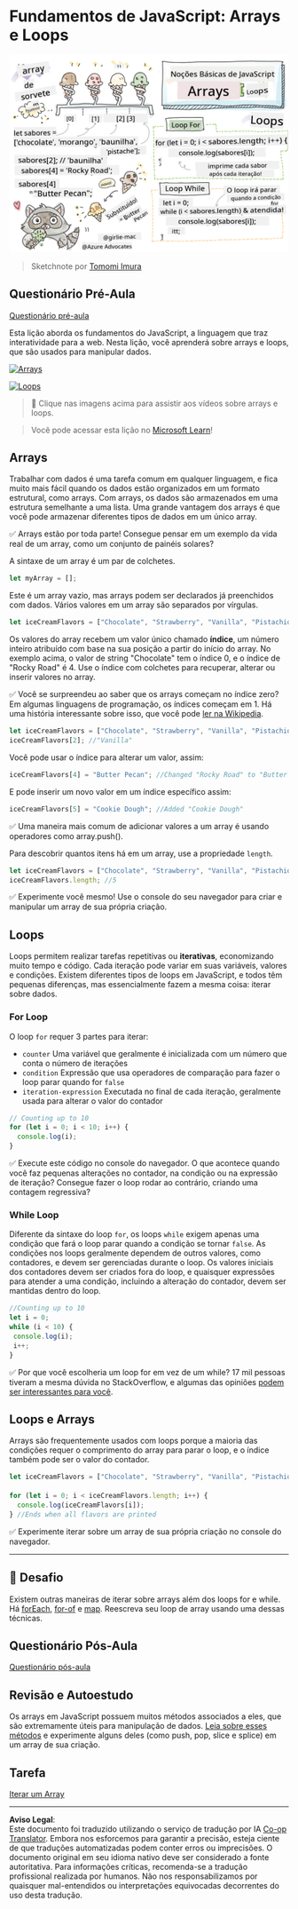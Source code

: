 <!--
CO_OP_TRANSLATOR_METADATA:
{
  "original_hash": "9029f96b0e034839c1799f4595e4bb66",
  "translation_date": "2025-08-28T23:55:17+00:00",
  "source_file": "2-js-basics/4-arrays-loops/README.md",
  "language_code": "br"
}
-->
# Fundamentos de JavaScript: Arrays e Loops

![Fundamentos de JavaScript - Arrays](../../../../translated_images/webdev101-js-arrays.439d7528b8a294558d0e4302e448d193f8ad7495cc407539cc81f1afe904b470.br.png)
> Sketchnote por [Tomomi Imura](https://twitter.com/girlie_mac)

## Questionário Pré-Aula
[Questionário pré-aula](https://ff-quizzes.netlify.app/web/quiz/13)

Esta lição aborda os fundamentos do JavaScript, a linguagem que traz interatividade para a web. Nesta lição, você aprenderá sobre arrays e loops, que são usados para manipular dados.

[![Arrays](https://img.youtube.com/vi/1U4qTyq02Xw/0.jpg)](https://youtube.com/watch?v=1U4qTyq02Xw "Arrays")

[![Loops](https://img.youtube.com/vi/Eeh7pxtTZ3k/0.jpg)](https://www.youtube.com/watch?v=Eeh7pxtTZ3k "Loops")

> 🎥 Clique nas imagens acima para assistir aos vídeos sobre arrays e loops.

> Você pode acessar esta lição no [Microsoft Learn](https://docs.microsoft.com/learn/modules/web-development-101-arrays/?WT.mc_id=academic-77807-sagibbon)!

## Arrays

Trabalhar com dados é uma tarefa comum em qualquer linguagem, e fica muito mais fácil quando os dados estão organizados em um formato estrutural, como arrays. Com arrays, os dados são armazenados em uma estrutura semelhante a uma lista. Uma grande vantagem dos arrays é que você pode armazenar diferentes tipos de dados em um único array.

✅ Arrays estão por toda parte! Consegue pensar em um exemplo da vida real de um array, como um conjunto de painéis solares?

A sintaxe de um array é um par de colchetes.

```javascript
let myArray = [];
```

Este é um array vazio, mas arrays podem ser declarados já preenchidos com dados. Vários valores em um array são separados por vírgulas.

```javascript
let iceCreamFlavors = ["Chocolate", "Strawberry", "Vanilla", "Pistachio", "Rocky Road"];
```

Os valores do array recebem um valor único chamado **índice**, um número inteiro atribuído com base na sua posição a partir do início do array. No exemplo acima, o valor de string "Chocolate" tem o índice 0, e o índice de "Rocky Road" é 4. Use o índice com colchetes para recuperar, alterar ou inserir valores no array.

✅ Você se surpreendeu ao saber que os arrays começam no índice zero? Em algumas linguagens de programação, os índices começam em 1. Há uma história interessante sobre isso, que você pode [ler na Wikipedia](https://en.wikipedia.org/wiki/Zero-based_numbering).

```javascript
let iceCreamFlavors = ["Chocolate", "Strawberry", "Vanilla", "Pistachio", "Rocky Road"];
iceCreamFlavors[2]; //"Vanilla"
```

Você pode usar o índice para alterar um valor, assim:

```javascript
iceCreamFlavors[4] = "Butter Pecan"; //Changed "Rocky Road" to "Butter Pecan"
```

E pode inserir um novo valor em um índice específico assim:

```javascript
iceCreamFlavors[5] = "Cookie Dough"; //Added "Cookie Dough"
```

✅ Uma maneira mais comum de adicionar valores a um array é usando operadores como array.push().

Para descobrir quantos itens há em um array, use a propriedade `length`.

```javascript
let iceCreamFlavors = ["Chocolate", "Strawberry", "Vanilla", "Pistachio", "Rocky Road"];
iceCreamFlavors.length; //5
```

✅ Experimente você mesmo! Use o console do seu navegador para criar e manipular um array de sua própria criação.

## Loops

Loops permitem realizar tarefas repetitivas ou **iterativas**, economizando muito tempo e código. Cada iteração pode variar em suas variáveis, valores e condições. Existem diferentes tipos de loops em JavaScript, e todos têm pequenas diferenças, mas essencialmente fazem a mesma coisa: iterar sobre dados.

### For Loop

O loop `for` requer 3 partes para iterar:
- `counter` Uma variável que geralmente é inicializada com um número que conta o número de iterações
- `condition` Expressão que usa operadores de comparação para fazer o loop parar quando for `false`
- `iteration-expression` Executada no final de cada iteração, geralmente usada para alterar o valor do contador

```javascript
// Counting up to 10
for (let i = 0; i < 10; i++) {
  console.log(i);
}
```

✅ Execute este código no console do navegador. O que acontece quando você faz pequenas alterações no contador, na condição ou na expressão de iteração? Consegue fazer o loop rodar ao contrário, criando uma contagem regressiva?

### While Loop

Diferente da sintaxe do loop `for`, os loops `while` exigem apenas uma condição que fará o loop parar quando a condição se tornar `false`. As condições nos loops geralmente dependem de outros valores, como contadores, e devem ser gerenciadas durante o loop. Os valores iniciais dos contadores devem ser criados fora do loop, e quaisquer expressões para atender a uma condição, incluindo a alteração do contador, devem ser mantidas dentro do loop.

```javascript
//Counting up to 10
let i = 0;
while (i < 10) {
 console.log(i);
 i++;
}
```

✅ Por que você escolheria um loop for em vez de um while? 17 mil pessoas tiveram a mesma dúvida no StackOverflow, e algumas das opiniões [podem ser interessantes para você](https://stackoverflow.com/questions/39969145/while-loops-vs-for-loops-in-javascript).

## Loops e Arrays

Arrays são frequentemente usados com loops porque a maioria das condições requer o comprimento do array para parar o loop, e o índice também pode ser o valor do contador.

```javascript
let iceCreamFlavors = ["Chocolate", "Strawberry", "Vanilla", "Pistachio", "Rocky Road"];

for (let i = 0; i < iceCreamFlavors.length; i++) {
  console.log(iceCreamFlavors[i]);
} //Ends when all flavors are printed
```

✅ Experimente iterar sobre um array de sua própria criação no console do navegador.

---

## 🚀 Desafio

Existem outras maneiras de iterar sobre arrays além dos loops for e while. Há [forEach](https://developer.mozilla.org/docs/Web/JavaScript/Reference/Global_Objects/Array/forEach), [for-of](https://developer.mozilla.org/docs/Web/JavaScript/Reference/Statements/for...of) e [map](https://developer.mozilla.org/docs/Web/JavaScript/Reference/Global_Objects/Array/map). Reescreva seu loop de array usando uma dessas técnicas.

## Questionário Pós-Aula
[Questionário pós-aula](https://ff-quizzes.netlify.app/web/quiz/14)

## Revisão e Autoestudo

Os arrays em JavaScript possuem muitos métodos associados a eles, que são extremamente úteis para manipulação de dados. [Leia sobre esses métodos](https://developer.mozilla.org/docs/Web/JavaScript/Reference/Global_Objects/Array) e experimente alguns deles (como push, pop, slice e splice) em um array de sua criação.

## Tarefa

[Iterar um Array](assignment.md)

---

**Aviso Legal**:  
Este documento foi traduzido utilizando o serviço de tradução por IA [Co-op Translator](https://github.com/Azure/co-op-translator). Embora nos esforcemos para garantir a precisão, esteja ciente de que traduções automatizadas podem conter erros ou imprecisões. O documento original em seu idioma nativo deve ser considerado a fonte autoritativa. Para informações críticas, recomenda-se a tradução profissional realizada por humanos. Não nos responsabilizamos por quaisquer mal-entendidos ou interpretações equivocadas decorrentes do uso desta tradução.